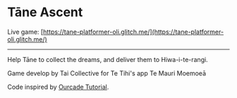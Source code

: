 Tāne Ascent
=================

Live game: [https://tane-platformer-oli.glitch.me/](https://tane-platformer-oli.glitch.me/)

------------

Help Tāne to collect the dreams, and deliver them to Hiwa-i-te-rangi.

Game develop by Tai Collective for Te Tihi's app Te Mauri Moemoeā

Code inspired by [Ourcade Tutorial](https://ourcade.co/books/infinite-jumper-phaser3/).
